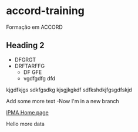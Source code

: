 # accord-training
Formação em ACCORD


## Heading 2 ##

- DFGRGT
- DRFTARFFG
  - DF GFE
  - vgdfgdfg dfd

kjgdfkjgs sdkfgsdkg kjsgjkgkdf
sdfkshdkjfgsgdfskjd

Add some more text -Now I'm  in a new branch

[IPMA Home page](https://www.ipma.pt)


Hello more data

